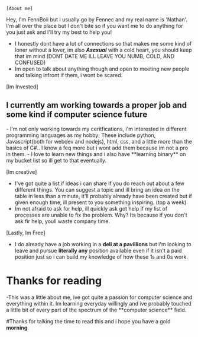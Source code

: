 <!---
- 👋 Hi, I’m @FennBoii
- 👀 I’m interested in ...
- 🌱 I’m currently learning ...
- 💞️ I’m looking to collaborate on ...
- 📫 How to reach me ...

FennBoii/FennBoii is a ✨ special ✨ repository because its `README.md` (this file) appears on your GitHub profile.
You can click the Preview link to take a look at your changes.
--->
    [About me]
Hey, I'm FennBoii but I usually go by Fennec and my real name is 'Nathan'.
I'm all over the place but I don't bite so if you want me to do anything for you just ask and I'll try my best to help you!
- I honestly dont have a lot of connections so that makes me some kind of loner without a lover, im also ***Asexual*** with a cold heart, you should keep that im mind (DONT DATE ME ILL LEAVE YOU NUMB, COLD, AND CONFUSED)
- Im open to talk about anything though and open to meeting new people and talking infront if them, i wont be scared.

[Im Invested]
<h2>I currently am working towards a proper job and some kind if computer science future</h2>
- I'm not only working towards my ceritfications, i'm interested in different programming languages as my hobby; These include python, Javascript(both for webdev and nodejs), html, css, and a little more than the basics of C#.. I know a feq more but i wont add them because im not a pro in them.
- I love to learn new things and i also have **learning binary** on my bucket list so ill get to that eventually.

[Im creative]
- I've got quite a list if ideas i can share if you do reach out about a few different things. You can suggest a topic and ill bring an idea on the table in less than a minute, it'll probably already have been created but if given enough time, ill present to you something inspiring. (top a week)
- Im not afraid to ask for help, ill quickly ask got help if my list of processes are unable to fix the problem. Why? Its because if you don't ask fir help, youll waste company time.

[Lastly, Im Free]
- I do already have a job working in a **deli at a pavillions** but i'm looking to leave and pursue **literally any** position available even if it isn't a paid position just so i can build my knowledge of how these 1s and 0s work.


<h1>Thanks for reading</h1>
-This was a little about me, ive got quite a passion for computer science and everything within it. Im learning everyday willingly and ive probably touched a little bit of every part of the spectrum of the **computer science** field.

#Thanks for talking the time to read this and i hope you have a goid **morning**.
